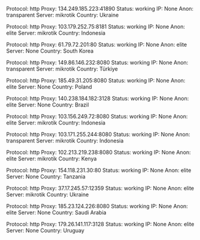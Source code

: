 Protocol: http
Proxy: 134.249.185.223:41890
Status: working
IP: None
Anon: transparent
Server: mikrotik
Country: Ukraine

Protocol: http
Proxy: 103.179.252.75:8181
Status: working
IP: None
Anon: elite
Server: mikrotik
Country: Indonesia

Protocol: http
Proxy: 61.79.72.201:80
Status: working
IP: None
Anon: elite
Server: None
Country: South Korea

Protocol: http
Proxy: 149.86.146.232:8080
Status: working
IP: None
Anon: transparent
Server: mikrotik
Country: Türkiye

Protocol: http
Proxy: 185.49.31.205:8080
Status: working
IP: None
Anon: elite
Server: None
Country: Poland

Protocol: http
Proxy: 140.238.184.182:3128
Status: working
IP: None
Anon: elite
Server: None
Country: Brazil

Protocol: http
Proxy: 103.156.249.72:8080
Status: working
IP: None
Anon: elite
Server: mikrotik
Country: Indonesia

Protocol: http
Proxy: 103.171.255.244:8080
Status: working
IP: None
Anon: transparent
Server: mikrotik
Country: Indonesia

Protocol: http
Proxy: 102.213.219.238:8080
Status: working
IP: None
Anon: elite
Server: mikrotik
Country: Kenya

Protocol: http
Proxy: 154.118.231.30:80
Status: working
IP: None
Anon: elite
Server: None
Country: Tanzania

Protocol: http
Proxy: 37.17.245.57:12359
Status: working
IP: None
Anon: elite
Server: mikrotik
Country: Ukraine

Protocol: http
Proxy: 185.23.124.226:8080
Status: working
IP: None
Anon: elite
Server: None
Country: Saudi Arabia

Protocol: http
Proxy: 179.26.141.117:3128
Status: working
IP: None
Anon: elite
Server: None
Country: Uruguay

